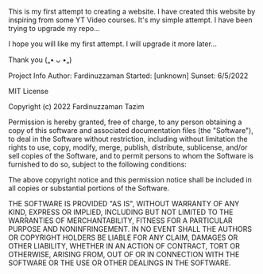 
 This is my first attempt to creating a website. I have created this website by inspiring from some YT Video courses.
 It's my simple attempt. I have been trying to upgrade my repo...

 I hope you will like my first attempt. I will upgrade it more later...

 Thank you („• ᴗ •„)

Project Info
Author: Fardinuzzaman
Started: [unknown]
Sunset: 6/5/2022


MIT License

Copyright (c) 2022 Fardinuzzaman Tazim

Permission is hereby granted, free of charge, to any person obtaining a copy
of this software and associated documentation files (the "Software"), to deal
in the Software without restriction, including without limitation the rights
to use, copy, modify, merge, publish, distribute, sublicense, and/or sell
copies of the Software, and to permit persons to whom the Software is
furnished to do so, subject to the following conditions:

The above copyright notice and this permission notice shall be included in all
copies or substantial portions of the Software.

THE SOFTWARE IS PROVIDED "AS IS", WITHOUT WARRANTY OF ANY KIND, EXPRESS OR
IMPLIED, INCLUDING BUT NOT LIMITED TO THE WARRANTIES OF MERCHANTABILITY,
FITNESS FOR A PARTICULAR PURPOSE AND NONINFRINGEMENT. IN NO EVENT SHALL THE
AUTHORS OR COPYRIGHT HOLDERS BE LIABLE FOR ANY CLAIM, DAMAGES OR OTHER
LIABILITY, WHETHER IN AN ACTION OF CONTRACT, TORT OR OTHERWISE, ARISING FROM,
OUT OF OR IN CONNECTION WITH THE SOFTWARE OR THE USE OR OTHER DEALINGS IN THE
SOFTWARE.
